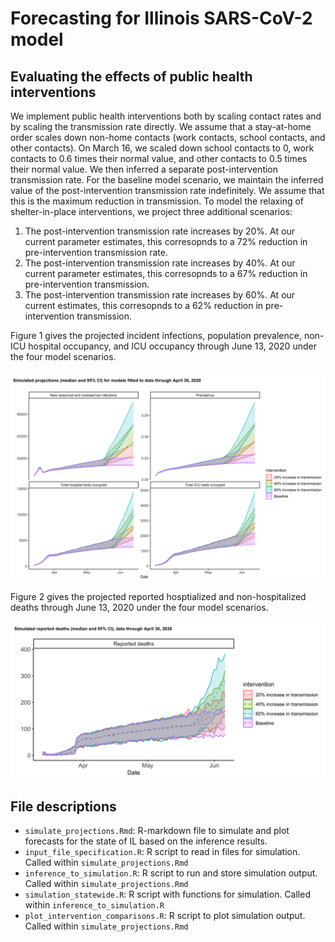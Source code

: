 # Forecasting for Illinois SARS-CoV-2 model

## Evaluating the effects of public health interventions
We implement public health interventions both by scaling contact rates and by scaling the transmission rate directly.
We assume that a stay-at-home order scales down non-home contacts (work contacts, school contacts, and other contacts). 
On March 16, we scaled down school contacts to 0, work contacts to 0.6 times their normal value, and other contacts to 0.5 times their normal value. 
We then inferred a separate post-intervention transmission rate.
For the baseline model scenario, we maintain the inferred value of the post-intervention transmission rate indefinitely. We assume that this is the maximum reduction in transmission. To model the relaxing of shelter-in-place interventions, we project three additional scenarios:

1. The post-intervention transmission rate increases by 20%. At our current parameter estimates, this corresopnds to a 72% reduction in pre-intervention transmission rate.
2. The post-intervention transmission rate increases by 40%. At our current parameter estimates, this corresopnds to a 67% reduction in pre-intervention transmission.
3. The post-intervention transmission rate increases by 60%. At our current estimates, this corresopnds to a 62% reduction in pre-intervention transmission.

Figure 1 gives the projected incident infections, population prevalence, non-ICU hospital occupancy, and ICU occupancy through June 13, 2020 under the four model scenarios. 

![Figure 1](./plots/summary_outputs.png)


Figure 2 gives the projected reported hosptialized and non-hospitalized deaths through June 13, 2020 under the four model scenarios. 

![Figure 2](./plots/death_summary_ouptuts.png) 

## File descriptions

* `simulate_projections.Rmd`: R-markdown file to simulate and plot forecasts for the state of IL based on the inference results.
* `input_file_specification.R`: R script to read in files for simulation. Called within `simulate_projections.Rmd`
* `inference_to_simulation.R`: R script to run and store simulation output. Called within `simulate_projections.Rmd`
* `simulation_statewide.R`: R script with functions for simulation. Called within `inference_to_simulation.R`
* `plot_intervention_comparisons.R`: R script to plot simulation output. Called within `simulate_projections.Rmd`
